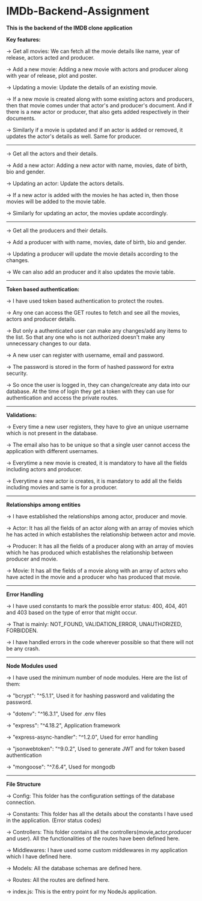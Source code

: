 # IMDb-Backend-Assignment

**This is the backend of the IMDB clone application**

**Key features:**

-> Get all movies: We can fetch all the movie details like name, year of release, actors acted and producer.

-> Add a new movie: Adding a new movie with actors and producer along with year of release, plot and poster.

-> Updating a movie: Update the details of an existing movie.  

-> If a new movie is created along with some existing actors and producers, then that movie comes under that actor's and producer's document. And if there is a new actor or producer, that also gets added respectively in their documents.

-> Similarly if a movie is updated and if an actor is added or removed, it updates the actor's details as well. Same for producer.


------------------------------------------------------------------------------------------------------------------------------------------------------------------------------------------------


-> Get all the actors and their details.

-> Add a new actor: Adding a new actor with name, movies, date of birth, bio and gender.

-> Updating an actor: Update the actors details.

-> If a new actor is added with the movies he has acted in, then those movies will be added to the movie table.

-> Similarly for updating an actor, the movies update accordingly.


------------------------------------------------------------------------------------------------------------------------------------------------------------------------------------------------


-> Get all the producers and their details.

-> Add a producer with with name, movies, date of birth, bio and gender.

-> Updating a producer will update the movie details according to the changes.

-> We can also add an producer and it also updates the movie table. 


------------------------------------------------------------------------------------------------------------------------------------------------------------------------------------------------


 **Token based authentication:**

  -> I have used token based authentication to protect the routes.
  
  -> Any one can access the GET routes to fetch and see all the movies, actors and producer details.
  
  -> But only a authenticated user can make any changes/add any items to the list. So that any one who is not authorized doesn't make any unnecessary changes to our data.
  
  -> A new user can register with username, email and password.
  
  -> The password is stored in the form of hashed password for extra security.
  
  -> So once the user is logged in, they can change/create any data into our database. At the time of login they get a token with they can use for authentication and access the private routes.


  ------------------------------------------------------------------------------------------------------------------------------------------------------------------------------------------------
  

 **Validations:**

  -> Every time a new user registers, they have to give an unique username which is not present in the database. 
  
  -> The email also has to be unique so that a single user cannot access the application with different usernames.
  
  -> Everytime a new movie is created, it is mandatory to have all the fields including actors and producer.
  
  -> Everytime a new actor is creates, it is mandatory to add all the fields including movies and same is for a producer.



------------------------------------------------------------------------------------------------------------------------------------------------------------------------------------------------


**Relationships among entities**

-> I have established the relationships among actor, producer and movie. 

-> Actor: It has all the fields of an actor along with an array of movies which he has acted in which establishes the relationship between actor and movie.

-> Producer: It has all the fields of a producer along with an array of movies which he has produced which establishes the relationship between producer and movie.

-> Movie: It has all the fields of a movie along with an array of actors who have acted in the movie and a producer who has produced that movie. 


------------------------------------------------------------------------------------------------------------------------------------------------------------------------------------------------


**Error Handling**

-> I have used constants to mark the possible error status: 400, 404, 401 and 403 based on the type of error that might occur.

-> That is mainly: NOT_FOUND, VALIDATION_ERROR, UNAUTHORIZED, FORBIDDEN.

-> I have handled errors in the code wherever possible so that there will not be any crash.


------------------------------------------------------------------------------------------------------------------------------------------------------------------------------------------------


**Node Modules used**

-> I have used the minimum number of node modules. Here are the list of them:

  -> "bcrypt": "^5.1.1", Used it for hashing password and validating the password.
  
  -> "dotenv": "^16.3.1", Used for .env files
  
  -> "express": "^4.18.2", Application framework
  
  -> "express-async-handler": "^1.2.0", Used for error handling
  
  -> "jsonwebtoken": "^9.0.2", Used to generate JWT and for token based authentication
  
  -> "mongoose": "^7.6.4", Used for mongodb 


  ------------------------------------------------------------------------------------------------------------------------------------------------------------------------------------------------


  **File Structure**

  -> Config: This folder has the configuration settings of the database connection.
  
  -> Constants: This folder has all the details about the constants I have used in the application. (Error status codes)
  
  -> Controllers: This folder contains all the controllers(movie,actor,producer and user). All the functionalities of the routes have been defined here.
  
  -> Middlewares: I have used some custom middlewares in my application which I have defined here. 

  -> Models: All the database schemas are defined here.
  
  -> Routes: All the routes are defined here.
  
  -> index.js: This is the entry point for my NodeJs application.
